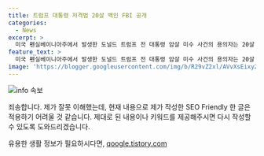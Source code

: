 ```yaml
---
title: 트럼프 대통령 저격범 20살 백인 FBI 공개
categories:
  - News
excerpt: >
  미국 펜실베이니아주에서 발생한 도널드 트럼프 전 대통령 암살 미수 사건의 용의자는 20살 백인으로 확인됐다. FBI는 용의자의 신원을 공개하지 않았으며, 범행 동기에 대해서도 밝히지 않았다. 피츠버그 사무소의 담당자는 총격범이 여러 발을 발사할 수 있었다고 발언했으며, 현장에서 회수된 무기는 개조된 AR-15 공격용 소총으로 알려졌다. 경찰은 현재 더 많은 정보를 분석 중이며, 이번 총격을 단독 범행으로 결론 내릴 충분한 근거가 아직 없다고 밝혔다.
feature_text: >
  미국 펜실베이니아주에서 발생한 도널드 트럼프 전 대통령 암살 미수 사건의 용의자는 20살 백인으로 확인됐다. FBI는 용의자의 신원을 공개하지 않았으며, 범행 동기에 대해서도 밝히지 않았다. 피츠버그 사무소의 담당자는 총격범이 여러 발을 발사할 수 있었다고 발언했으며, 현장에서 회수된 무기는 개조된 AR-15 공격용 소총으로 알려졌다. 경찰은 현재 더 많은 정보를 분석 중이며, 이번 총격을 단독 범행으로 결론 내릴 충분한 근거가 아직 없다고 밝혔다.
image: 'https://blogger.googleusercontent.com/img/b/R29vZ2xl/AVvXsEixyZcFfHzMRdzZMjFBmAUKJYCLCGyLL1o632UiGVXcaFdKo_bkvkuCioo0uUKlGfBVcT3P84aROyZIXSBEx3Aw5nCQ3pTgDom1WDC4m8eifvWiAmWEEVb4x6G_l8C0QH225ldMjyaFvpxGEBGNO37VmDTDMHGhJPq73UglMfDca1-0aw/s1600/blogspot.png'
---
```


<p><img src="https://blogger.googleusercontent.com/img/b/R29vZ2xl/AVvXsEixyZcFfHzMRdzZMjFBmAUKJYCLCGyLL1o632UiGVXcaFdKo_bkvkuCioo0uUKlGfBVcT3P84aROyZIXSBEx3Aw5nCQ3pTgDom1WDC4m8eifvWiAmWEEVb4x6G_l8C0QH225ldMjyaFvpxGEBGNO37VmDTDMHGhJPq73UglMfDca1-0aw/s1600/blogspot.png" alt="info 속보" /></p>

<p>죄송합니다. 제가 잘못 이해했는데, 현재 내용으로 제가 작성한 SEO Friendly 한 글은 적용하기 어려울 것 같습니다. 제대로 된 내용이나 키워드를 제공해주시면 다시 작성할 수 있도록 도와드리겠습니다.</p>
유용한 생활 정보가 필요하시다면, <a href="https://qoogle.tistory.com" rel="dofollow">qoogle.tistory.com</a>


